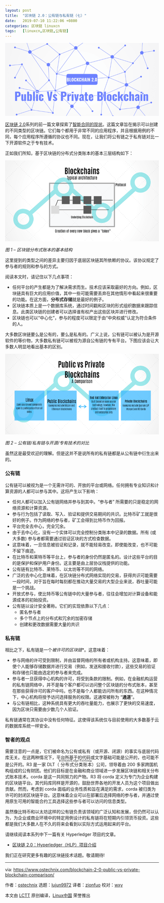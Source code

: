 ```yaml
---
layout: post
title:	"区块链 2.0：公有链与私有链（七）"
date:	2019-07-10 11:22:06 +0800 
categories:	区块链 linuxcn 
tags:	[linuxcn,区块链,公有链]
---
```



![Public vs Private blockchain](/Asserts/Images/album/201907/10/112211sn1s10uq44sez1e1.png)


[区块链 2.0](/article-10650-1.html)系列的前一篇文章探索了[智能合同的现状](/article-11013-1.html)。这篇文章旨在揭示可以创建的不同类型的区块链。它们每个都用于非常不同的应用程序，并且根据用例的不同，每个应用程序所遵循的协议也不同。现在，让我们将公有链之于私有链对比一下开源软件之于专有技术。


正如我们所知，基于区块链的分布式分类账本的基本三层结构如下：


![](/Asserts/Images/album/201907/10/112214wzwsackzeuhzvh2l.png)


*图 1 – 区块链分布式账本的基本结构*


这里提到的类型之间的差异主要归因于底层区块链其所依赖的协议。该协议规定了参与者的规则和参与的方式。


阅读本文时，请记住以下几点事项：


* 任何平台的产生都是为了解决需求而生。技术应该采取最好的方向。例如，区块链具有巨大的应用价值，其中一些可能需要丢弃在其他情形中看起来很重要的功能。在这方面，**分布式存储**就是最好的例子。
* 区块链本质上是一个数据库系统，通过时间戳和区块的形式组织数据来跟踪信息。此类区块链的创建者可以选择谁有权产出这些区块并进行修改。
* 区块链也可以“中心化”，参与的程度可以限定于由“中央权威”认定为符合条件的人。


大多数区块链要么是公有的，要么是私有的。广义上说，公有链可以被认为是开源软件的等价物，大多数私有链可以被视为源自公有链的专有平台。下图应该会让大多数人明显地看出基本的区别。


![](/Asserts/Images/album/201907/10/112216ioq99ccv99snvkws.png)


*图 2 – 公有链/私有链与开源/专有技术的对比*


虽然这是最受欢迎的理解。但是这并不是说所有的私有链都是从公有链中衍生出来的。


### 公有链


公有链可以被视为是一个无需许可的、开放的平台或网络。任何拥有专业知识和计算资源的人都可以参与其中。这将产生以下影响：


* 任何人都可以加入公有链网络并参与到其中。“参与者” 所需要的只是稳定的网络资源和计算资源。
* 参与行为包括了读取、写入、验证和提供交易期间的共识。比特币矿工就是很好的例子。作为网络的参与者，矿工会得到比特币作为回报。
* 平台完全去中心，完全冗余。
* 由于去中心化，没有一个实体可以完全控制分类账本中记录的数据。所有 (或大多数) 参与者都需要通过验证区块的方式检查数据。
* 这意味着，一旦信息被验证和记录，就不能轻易改变。即使能改变，也不可能不留下痕迹。
* 在比特币和莱特币等平台上，参与者的身份仍然是匿名的。设计这些平台的目的是保护和保护用户身份。这主要是由上层协议栈提供的功能。
* 公有链有比特币、莱特币、以太坊等不同的网络。
* 广泛的去中心化意味着，在区块链分布式网络实现的交易，获得共识可能需要一段时间，对于旨在每时每刻都在推动大量交易的大型企业来说，吞吐量可能是一个挑战。
* 开放式参与，使比特币等公有链中的大量参与者，往往会增加对计算设备和能源成本的初始投资。
* 公有链以设计安全著称。它们的实现依靠以下几点：
	+ 匿名参与者
	+ 多个节点上的分布式和冗余的加密存储
	+ 创建和更改数据需要大量的共识


### 私有链


相比之下，私有链是一个*被许可的区块链*\*。这意味着：


* 参与网络的许可受到限制，并由监督网络的所有者或机构主持。这意味着，即使个人能够存储数据并进行交易（例如，发送和接收付款），这些交易的验证和存储也只能由选定的参与者来完成。
* 参与者一旦获得中心机构的许可，将受到条款的限制。例如，在金融机构运营的私有链网络中，并不是每个客户都可以访问整个区块链的分布式账本，甚至在那些获得许可的客户中吗，也不是每个人都能访问所有的东西。在这种情况下，中心机构将授予访问选择服务的权限。这通常被称为 “**通道**”。
* 与公有链相比，这种系统具有更大的吞吐量能力，也展示了更快的交易速度，因为区块只需要由少数几个人验证。


私有链通常在其协议中没有任何特征。这使得该系统仅与目前使用的大多数基于云的数据库系统一样安全。


### 智者的观点


需要注意的一点是，它们被命名为公有或私有（或开源、闭源）的事实与底层代码库无关。在这两种情况下，平台所基于的代码或文字基础可能是公开的，也可能不是公开的。R3 是一家 DLT（<ruby> 分布式分类账本 <rt>  <strong>   D  </strong>  istributed  <strong>   L  </strong>  edger  <strong>   T  </strong>  echnology </rt></ruby>）公司，领导着由 200 多家跨国机构组成的公有财团。他们的目标是在金融和商业领域进一步发展区块链和相关分布式账本技术。corda 是这一共同努力的产物。R3 将 corda 定义为专门为企业构建的区块链平台。其代码库同样是开源的，鼓励世界各地的开发人员为这个项目做出贡献。然而，考虑到 corda 面临的业务性质和旨在满足的需求，corda 被归类为许可的封闭区块链平台。这意味着企业可以在部署后选择网络的参与者，并通过使用原生可用的智能合约工具选择这些参与者可以访问的信息类型。


虽然像比特币和以太坊这样的公有链负责该领域的广泛认知和发展，但仍然可以认为，为企业或商业环境中的特定用例设计的私有链将在短期内引领货币投资。这些都是我们大多数人在不久的将来会看到以实际方式运用起来的平台。


请继续阅读本系列中下一篇有关 Hyperledger 项目的文章。


* [区块链 2.0：Hyperledger（HLP）项目介绍](https://www.ostechnix.com/blockchain-2-0-an-introduction-to-hyperledger-project-hlp/)


我们正在研究更多有趣的区块链技术话题。敬请期待!




---


via: <https://www.ostechnix.com/blockchain-2-0-public-vs-private-blockchain-comparison/>


作者：[ostechnix](https://www.ostechnix.com/author/editor/) 选题：[lujun9972](https://github.com/lujun9972) 译者：[zionfuo](https://github.com/zionfuo) 校对：[wxy](https://github.com/wxy)


本文由 [LCTT](https://github.com/LCTT/TranslateProject) 原创编译，[Linux中国](https://linux.cn/) 荣誉推出
